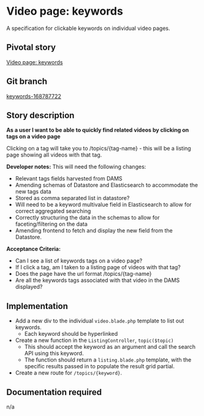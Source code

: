 <!-- Generate a new file using -->
<!-- sed -e "s/\Video page: keywords/My story/" -e "s/\168787722/156128780/" -e "s/\keywords-168787722/`git_current_branch`/g" template.md | tee "`git_current_branch`.md" -->

# Video page: keywords

A specification for clickable keywords on individual video pages.

## Pivotal story

[Video page: keywords](https://www.pivotaltracker.com/story/show/168787722)

## Git branch

[keywords-168787722](https://github.com/HammerMuseum/hammer-video/keywords-168787722)

## Story description

**As a user I want to be able to quickly find related videos by clicking on tags on a video page**

Clicking on a tag will take you to /topics/{tag-name} - this will be a listing page showing all videos with that tag.

**Developer notes:**
This will need the following changes:
- Relevant tags fields harvested from DAMS
- Amending schemas of Datastore and Elasticsearch to accommodate the new tags data
- Stored as comma separated list in datastore?
- Will need to be a keyword multivalue field in Elasticsearch to allow for correct aggregated searching
- Correctly structuring the data in the schemas to allow for faceting/filtering on the data
- Amending frontend to fetch and display the new field from the Datastore.

**Acceptance Criteria:**
- Can I see a list of keywords tags on a video page? 
- If I click a tag, am I taken to a listing page of videos with that tag?
- Does the page have the url format /topics/{tag-name}
- Are all the keywords tags associated with that video in the DAMS displayed?

## Implementation

* Add a new div to the individual `video.blade.php` template to list out keywords.
    * Each keyword should be hyperlinked
* Create a new function in the `ListingController`, `topic($topic)`
    * This should accept the keyword as an argument and call the search API using this keyword.
    * The function should return a `listing.blade.php` template, with the specific results passed in to populate the result grid partial.
* Create a new route for `/topics/{keyword}`. 

## Documentation required
n/a
